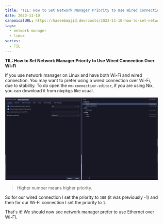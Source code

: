 ```yaml
---
title: "TIL: How to Set Network Manager Priority to Use Wired Connection Over WIFI"
date: 2023-11-10
canonicalURL: https://haseebmajid.dev/posts/2023-11-10-how-to-set-network-manager-priority-to-use-wired-connection-over-wifi
tags:
  - network-manager
  - linux
series:
  - TIL
---
```


**TIL: How to Set Network Manager Priority to Use Wired Connection Over Wi-Fi**

If you use network manager on Linux and have both Wi-Fi and wired connection. You may want to prefer using
a wired connection over Wi-Fi, due to stability. To do open the `nm-connection-editor`, if you are using Nix, you can 
download it from nixpkgs like usual.

![Network Manager Priority](./images/priority.png)

> Higher number means higher priority.

So for our wired connection I set the priority to `100` (it was previously -1) and then for our Wi-Fi connection
I set the priority to `1`.

That's it! We should now see network manager prefer to use Ethernet over Wi-Fi.

